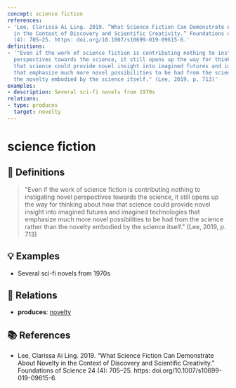 ```yaml
---
concept: science fiction
references:
- 'Lee, Clarissa Ai Ling. 2019. “What Science Fiction Can Demonstrate About Novelty
  in the Context of Discovery and Scientific Creativity.” Foundations of Science 24
  (4): 705–25. https: doi.org/10.1007/s10699-019-09615-6.'
definitions:
- '"Even if the work of science fiction is contributing nothing to instigating novel
  perspectives towards the science, it still opens up the way for thinking about how
  that science could provide novel insight into imagined futures and imagined technologies
  that emphasize much more novel possibilities to be had from the science rather than
  the novelty embodied by the science itself." (Lee, 2019, p. 713)'
examples:
- description: Several sci-fi novels from 1970s
relations:
- type: produces
  target: novelty
---
```


# science fiction

## 📖 Definitions

> "Even if the work of science fiction is contributing nothing to instigating novel perspectives towards the science, it still opens up the way for thinking about how that science could provide novel insight into imagined futures and imagined technologies that emphasize much more novel possibilities to be had from the science rather than the novelty embodied by the science itself." (Lee, 2019, p. 713)

## 💡 Examples

- Several sci-fi novels from 1970s

## 🔗 Relations

- **produces**: [novelty](./novelty.md)

## 📚 References

- Lee, Clarissa Ai Ling. 2019. “What Science Fiction Can Demonstrate About Novelty in the Context of Discovery and Scientific Creativity.” Foundations of Science 24 (4): 705–25. https: doi.org/10.1007/s10699-019-09615-6.
